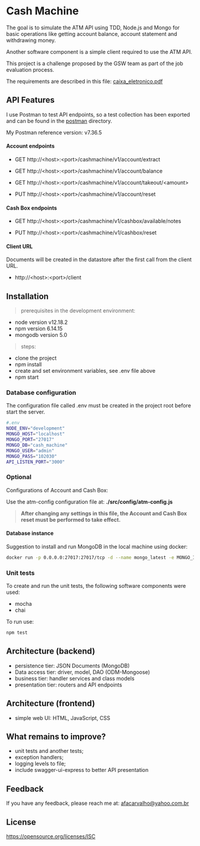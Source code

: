 # Cash Machine

The goal is to simulate the ATM API using TDD, Node.js and Mongo for basic operations like getting account balance, account statement and withdrawing money.

Another software component is a simple client required to use the ATM API.

This project is a challenge proposed by the GSW team as part of the job evaluation process.

The requirements are described in this file: [caixa_eletronico.pdf](./doc/caixa_eletronico.pdf)

## API Features

I use Postman to test API endpoints, so a test collection has been exported and can be found in the [postman](./postman/postman_collection.json) directory.

My Postman reference version: v7.36.5

#### Account endpoints

 - GET http://&lt;host&gt;:&lt;port&gt;/cashmachine/v1/account/extract
 - GET http://&lt;host&gt;:&lt;port&gt;/cashmachine/v1/account/balance
 - GET http://&lt;host&gt;:&lt;port&gt;/cashmachine/v1/account/takeout/&lt;amount&gt;

 - PUT http://&lt;host&gt;:&lt;port&gt;/cashmachine/v1/account/reset

#### Cash Box endpoints

 - GET http://&lt;host&gt;:&lt;port&gt;/cashmachine/v1/cashbox/available/notes

 - PUT http://&lt;host&gt;:&lt;port&gt;/cashmachine/v1/cashbox/reset


#### Client URL

Documents will be created in the datastore after the first call from the client URL.

 - http://&lt;host&gt;:&lt;port&gt;/client

## Installation

 > prerequisites in the development environment:

- node version v12.18.2
- npm version  6.14.15
- mongodb version 5.0

 > steps:

- clone the project
- npm install
- create and set environment variables, see .env file above
- npm start

### Database configuration

The configuration file called .env must be created in the project root before start the server.

```sh
#.env
NODE_ENV="development"
MONGO_HOST="localhost"
MONGO_PORT="27017"
MONGO_DB="cash_machine"
MONGO_USER="admin"
MONGO_PASS="102030"
API_LISTEN_PORT="3000"
```

### Optional

Configurations of Account and Cash Box:

Use the atm-config configuration file at: **./src/config/atm-config.js**

 > **After changing any settings in this file, the Account and Cash Box reset must be performed to take effect.**

#### Database instance

Suggestion to install and run MongoDB in the local machine using docker:

```sh
docker run -p 0.0.0.0:27017:27017/tcp -d --name mongo_latest -e MONGO_INITDB_ROOT_USERNAME=admin -e MONGO_INITDB_ROOT_PASSWORD=102030 mongo
```

### Unit tests

To create and run the unit tests, the following software components were used:

 - mocha
 - chai

To run use:

```sh
npm test
```

## Architecture (backend)

- persistence tier: JSON Documents (MongoDB)
- Data access tier: driver, model, DAO (ODM-Mongoose)
- business tier: handler services and class models
- presentation tier: routers and API endpoints

## Architecture (frontend)

- simple web UI: HTML, JavaScript, CSS


## What remains to improve?

 - unit tests and another tests;
 - exception handlers;
 - logging levels to file;
 - include swagger-ui-express to better API presentation

## Feedback

If you have any feedback, please reach me at: afacarvalho@yahoo.com.br

## License

https://opensource.org/licenses/ISC

